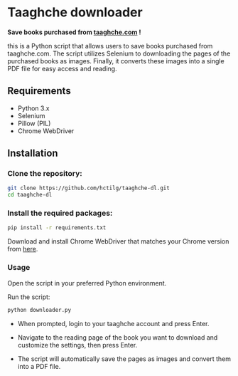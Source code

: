 # Taaghche downloader

**Save books purchased from [taaghche.com](https://taaghche.com) !**

this is a Python script that allows users to save books purchased from taaghche.com. The script utilizes Selenium to  downloading the pages of the purchased books as images. Finally, it converts these images into a single PDF file for easy access and reading.

## Requirements
  + Python 3.x
  + Selenium
  + Pillow (PIL)
  + Chrome WebDriver

## Installation
### Clone the repository:
```bash
git clone https://github.com/hctilg/taaghche-dl.git
cd taaghche-dl
```

### Install the required packages:
```bash
pip install -r requirements.txt
```

Download and install Chrome WebDriver that matches your Chrome version from [here](https://sites.google.com/chromium.org/driver/).

### Usage

Open the script in your preferred Python environment.

Run the script:
```bash
python downloader.py
```

+ When prompted, login to your taaghche account and press Enter.

+ Navigate to the reading page of the book you want to download and customize the settings, then press Enter.

+ The script will automatically save the pages as images and convert them into a PDF file.
